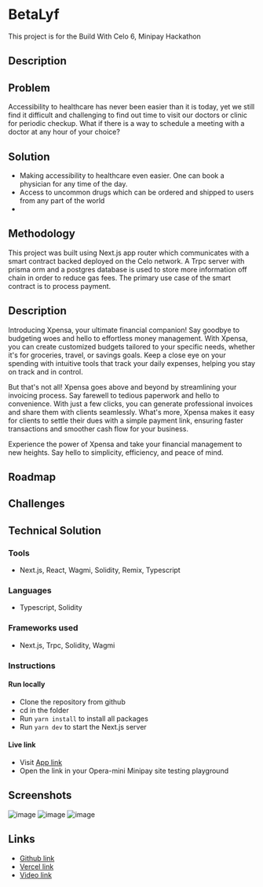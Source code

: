 <!-- ![image](https://github.com/emiridbest/esusu/assets/6362475/10465297-a106-4d8c-a124-34340e849bce) -->
# BetaLyf

This project is for the Build With Celo 6, Minipay Hackathon

## Description

## Problem

Accessibility to healthcare has never been easier than it is today, yet we still find it difficult and challenging to find out time to visit our doctors or clinic for periodic checkup. What if there is a way to schedule a meeting with a doctor at any hour of your choice?


## Solution

- Making accessibility to healthcare even easier. One can book a physician for any time of the day.
- Access to uncommon drugs which can be ordered and shipped to users from any part of the world
- 

## Methodology

This project was built using Next.js app router which communicates with a smart contract backed deployed on the Celo network. 
A Trpc server with prisma orm and a postgres database is used to store more information off chain in order to reduce gas fees. The primary use case of the smart contract is to process payment.


## Description

Introducing Xpensa, your ultimate financial companion! Say goodbye to budgeting woes and hello to effortless money management. With Xpensa, you can create customized budgets tailored to your specific needs, whether it's for groceries, travel, or savings goals. Keep a close eye on your spending with intuitive tools that track your daily expenses, helping you stay on track and in control.

But that's not all! Xpensa goes above and beyond by streamlining your invoicing process. Say farewell to tedious paperwork and hello to convenience. With just a few clicks, you can generate professional invoices and share them with clients seamlessly. What's more, Xpensa makes it easy for clients to settle their dues with a simple payment link, ensuring faster transactions and smoother cash flow for your business.

Experience the power of Xpensa and take your financial management to new heights. Say hello to simplicity, efficiency, and peace of mind.

## Roadmap

## Challenges

## Technical Solution


### Tools
- Next.js, React, Wagmi, Solidity, Remix, Typescript

### Languages

- Typescript, Solidity

### Frameworks used

- Next.js, Trpc, Solidity, Wagmi

### Instructions

#### Run locally
- Clone the repository from github
- cd in the folder
- Run `yarn install` to install all packages
- Run `yarn dev` to start the Next.js server


#### Live link
- Visit [App link](https://peerie.vercel.app/)
- Open the link in your Opera-mini Minipay site testing playground

## Screenshots
<!-- Application snapshot -->
![image](./assets/home.png)
![image](./assets/dashboard.png)
![image](./assets/book.png)
<!-- Presentation snapshot -->


## Links

- [Github link](https://github.com/Philix27/peerie)
- [Vercel link](https://peerie.vercel.app/)
- [Video link](https://peerie.vercel.app/)


